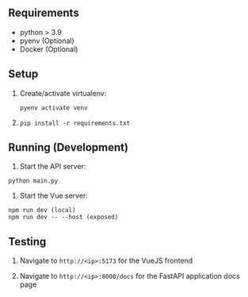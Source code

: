 ## Requirements
- python > 3.9
- pyenv (Optional)
- Docker (Optional)

## Setup

1. Create/activate virtualenv:
    ```
    pyenv activate venv
    ```

1. `pip install -r requirements.txt`

## Running (Development)

1. Start the API server:
  ```
  python main.py
  ```

1. Start the Vue server:
  ```
  npm run dev (local)
  npm run dev -- --host (exposed)
  ```

## Testing

1. Navigate to `http://<ip>:5173` for the VueJS frontend

1. Navigate to `http://<ip>:8000/docs` for the FastAPI application docs page

